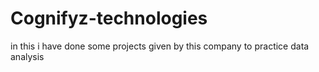 # Cognifyz-technologies
in this i have done some projects given by this company to practice data analysis
